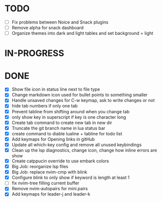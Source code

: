 # TODO

- [ ] Fix problems between Noice and Snack plugins
- [ ] Remove alpha for snack dashboard
- [ ] Organize themes into dark and light tables and set background = light

# IN-PROGRESS

# DONE

- [x] Show file icon in status line next to file type
- [x] Change markdown icon used for bullet points to something smaller
- [x] Handle unsaved changes for C-w keymap, ask to write changes or not
- [x] hide tab numbers if only one tab
- [x] Prevent tabline from shifting around when you change tab
- [x] only show key in superscript if key is one character long
- [x] Create tab command to create new tab in new dir
- [x] Truncate the git branch name in lua status bar
- [x] create command to diable lualine + tabline for todo list
- [x] Add keymaps for Opening links in gitHub
- [x] Update all which-key config and remove all unused keybindings
- [x] Clean up the lsp diagnostics, change icon, change how inline errors are show
- [x] Create catppucin override to use embark colors
- [x] Big Job: reorganize lsp files
- [x] Big Job: replace nvim-cmp with blink
- [x] Configure blink to only show if keyword is length at least 1
- [ ] fix nvim-tree filling current buffer
- [x] Remove nvim-autopairs for mini.pairs
- [x] Add keymaps for leader-j and leader-k 
